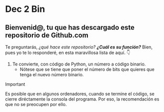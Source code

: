 # Dec 2 Bin
 
## Bienvenid@, tu que has descargado este repositorio de Github.com

Te preguntarás, *¿qué hace este repositorio?* ***¿Cuál es su función?***
Bien, pues yo te lo responderé, en esta maravillosa lista de aquí. 👇

1. Te convierte, con código de Python, un número a código binario.
   - Nótese que se tiene que poner el número de bits que quieres que tenga el nuevo número binario.

> [!IMPORTANT] 
> Es posible que en algunos ordenadores, cuando se termine el código, se cierre diréctamente la consola del programa. Por eso, la recomendación es que no se preocupen por ello.
